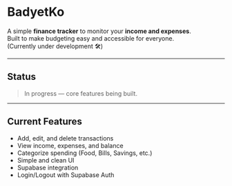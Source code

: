 # BadyetKo

A simple **finance tracker** to monitor your **income and expenses**.  
Built to make budgeting easy and accessible for everyone.  
(Currently under development 🛠️)

---

## Status
> In progress — core features being built.

---

## Current Features
- Add, edit, and delete transactions  
- View income, expenses, and balance  
- Categorize spending (Food, Bills, Savings, etc.)  
- Simple and clean UI  
- Supabase integration  
- Login/Logout with Supabase Auth
